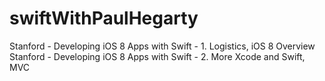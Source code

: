 # swiftWithPaulHegarty
Stanford - Developing iOS 8 Apps with Swift - 1. Logistics, iOS 8 Overview <br>
Stanford - Developing iOS 8 Apps with Swift - 2. More Xcode and Swift, MVC
